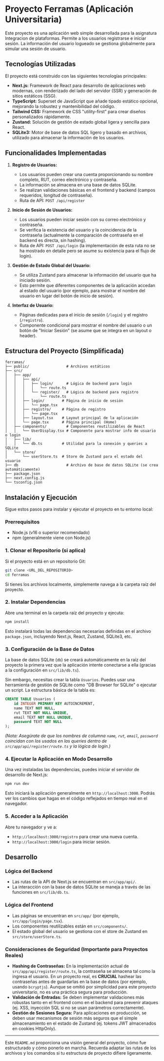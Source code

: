 # Proyecto Ferramas (Aplicación Universitaria)

Este proyecto es una aplicación web simple desarrollada para la asignatura Integracion de plataformas. Permite a los usuarios registrarse e iniciar sesión. La información del usuario logueado se gestiona globalmente para simular una sesión de usuario.

## Tecnologías Utilizadas

El proyecto está construido con las siguientes tecnologías principales:

- **Next.js:** Framework de React para desarrollo de aplicaciones web modernas, con renderizado del lado del servidor (SSR) y generación de sitios estáticos (SSG).
- **TypeScript:** Superset de JavaScript que añade tipado estático opcional, mejorando la robustez y mantenibilidad del código.
- **Tailwind CSS:** Framework de CSS "utility-first" para crear diseños personalizados rápidamente.
- **Zustand:** Solución de gestión de estado global ligera y sencilla para React.
- **SQLite3:** Motor de base de datos SQL ligero y basado en archivos, utilizado para almacenar la información de los usuarios.


## Funcionalidades Implementadas

1.  **Registro de Usuarios:**
    *   Los usuarios pueden crear una cuenta proporcionando su nombre completo, RUT, correo electrónico y contraseña.
    *   La información se almacena en una base de datos SQLite.
    *   Se realizan validaciones básicas en el frontend y backend (campos requeridos, longitud de contraseña).
    *   Ruta de API: `POST /api/register`

2.  **Inicio de Sesión de Usuarios:**
    *   Los usuarios pueden iniciar sesión con su correo electrónico y contraseña.
    *   Se verifica la existencia del usuario y la coincidencia de la contraseña (actualmente la comparación de contraseña en el backend es directa, sin hashing).
    *   Ruta de API: `POST /api/login` (la implementación de esta ruta no se ha mostrado en detalle pero se asume su existencia para el flujo de login).

3.  **Gestión de Estado Global del Usuario:**
    *   Se utiliza Zustand para almacenar la información del usuario que ha iniciado sesión.
    *   Esto permite que diferentes componentes de la aplicación accedan al estado del usuario (por ejemplo, para mostrar el nombre del usuario en lugar del botón de inicio de sesión).

4.  **Interfaz de Usuario:**
    *   Páginas dedicadas para el inicio de sesión (`/login`) y el registro (`/registro`).
    *   Componente condicional para mostrar el nombre del usuario o un botón de "Iniciar Sesión" (se asume que se integra en un layout o header).

## Estructura del Proyecto (Simplificada)

```
ferramas/
├── public/                 # Archivos estáticos
├── src/
│   ├── app/
│   │   ├── api/
│   │   │   ├── login/      # Lógica de backend para login
│   │   │   │   └── route.ts
│   │   │   └── register/   # Lógica de backend para registro
│   │   │       └── route.ts
│   │   ├── login/        # Página de inicio de sesión
│   │   │   └── page.tsx
│   │   ├── registro/     # Página de registro
│   │   │   └── page.tsx
│   │   ├── layout.tsx    # Layout principal de la aplicación
│   │   └── page.tsx      # Página principal (Home)
│   ├── components/         # Componentes reutilizables de React
│   │   └── UserDisplay.tsx # Componente para mostrar info de usuario o login
│   ├── lib/
│   │   └── db.ts         # Utilidad para la conexión y queries a SQLite
│   └── store/
│       └── userStore.ts  # Store de Zustand para el estado del usuario
├── db                      # Archivo de base de datos SQLite (se crea automáticamente)
├── package.json
├── next.config.js
└── tsconfig.json
```

## Instalación y Ejecución

Sigue estos pasos para instalar y ejecutar el proyecto en tu entorno local:

### Prerrequisitos

-   Node.js (v16 o superior recomendado)
-   npm (generalmente viene con Node.js)

### 1. Clonar el Repositorio (si aplica)

Si el proyecto está en un repositorio Git:

```bash
git clone <URL_DEL_REPOSITORIO>
cd ferramas
```

Si tienes los archivos localmente, simplemente navega a la carpeta raíz del proyecto.

### 2. Instalar Dependencias

Abre una terminal en la carpeta raíz del proyecto y ejecuta:

```bash
npm install
```

Esto instalará todas las dependencias necesarias definidas en el archivo `package.json`, incluyendo Next.js, React, Zustand, SQLite3, etc.

### 3. Configuración de la Base de Datos

La base de datos SQLite (`db`) se creará automáticamente en la raíz del proyecto la primera vez que la aplicación intente conectarse a ella (gracias a la configuración en `src/lib/db.ts`).

Sin embargo, necesitas crear la tabla `Usuarios`. Puedes usar una herramienta de gestión de SQLite como "DB Browser for SQLite" o ejecutar un script. La estructura básica de la tabla es:

```sql
CREATE TABLE Usuarios (
    id INTEGER PRIMARY KEY AUTOINCREMENT,
    name TEXT NOT NULL,
    rut TEXT NOT NULL UNIQUE,
    email TEXT NOT NULL UNIQUE,
    password TEXT NOT NULL
);
```

*(Nota: Asegúrate de que los nombres de columna `name`, `rut`, `email`, `password` coincidan con los usados en las queries dentro de `src/app/api/register/route.ts` y la lógica de login.)*

### 4. Ejecutar la Aplicación en Modo Desarrollo

Una vez instaladas las dependencias, puedes iniciar el servidor de desarrollo de Next.js:

```bash
npm run dev
```

Esto iniciará la aplicación generalmente en `http://localhost:3000`.
Podrás ver los cambios que hagas en el código reflejados en tiempo real en el navegador.

### 5. Acceder a la Aplicación

Abre tu navegador y ve a:

-   `http://localhost:3000/registro` para crear una nueva cuenta.
-   `http://localhost:3000/login` para iniciar sesión.

## Desarrollo

### Lógica del Backend

-   Las rutas de la API de Next.js se encuentran en `src/app/api/`.
-   La interacción con la base de datos SQLite se maneja a través de las funciones en `src/lib/db.ts`.

### Lógica del Frontend

-   Las páginas se encuentran en `src/app/` (por ejemplo, `src/app/login/page.tsx`).
-   Los componentes reutilizables están en `src/components/`.
-   El estado global del usuario se gestiona con el store de Zustand en `src/store/userStore.ts`.

### Consideraciones de Seguridad (Importante para Proyectos Reales)

-   **Hashing de Contraseñas:** En la implementación actual de `src/app/api/register/route.ts`, la contraseña se almacena tal como la ingresa el usuario. En un proyecto real, es **CRUCIAL** hashear las contraseñas antes de guardarlas en la base de datos (por ejemplo, usando `bcryptjs`). Aunque se omitió por simplicidad para este proyecto universitario, no es una práctica segura para producción.
-   **Validación de Entradas:** Se deben implementar validaciones más robustas tanto en el frontend como en el backend para prevenir ataques (ej. XSS, inyección SQL si no se usan parámetros correctamente).
-   **Gestión de Sesiones Segura:** Para aplicaciones en producción, se deben usar mecanismos de sesión más seguros que el simple almacenamiento en el estado de Zustand (ej. tokens JWT almacenados en cookies HttpOnly).

---

Este `README.md` proporciona una visión general del proyecto, cómo fue estructurado y cómo ponerlo en marcha. Recuerda adaptar las rutas de los archivos y los comandos si tu estructura de proyecto difiere ligeramente.
